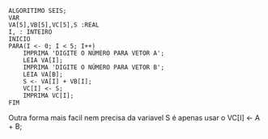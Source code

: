 ````
ALGORITIMO SEIS;
VAR
VA[5],VB[5],VC[5],S :REAL 
I, : INTEIRO
INICIO
PARA(I <- 0; I < 5; I++)
	IMPRIMA 'DIGITE O NÚMERO PARA VETOR A';
	LEIA VA[I];
	IMPRIMA 'DIGITE O NÚMERO PARA VETOR B';
	LEIA VA[B];
	S <- VA[I] + VB[I];
	VC[I] <- S;
	IMPRIMA VC[I];
FIM
````

Outra forma mais facil nem precisa da variavel S é apenas usar o VC[I] <- A + B;


